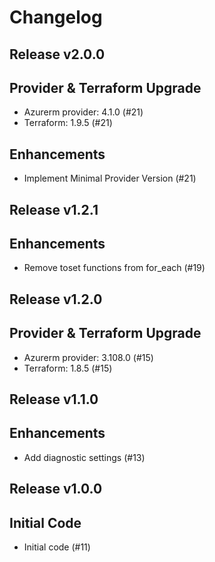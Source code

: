 # Changelog

## Release v2.0.0

## Provider & Terraform Upgrade
- Azurerm provider: 4.1.0 (#21)
- Terraform: 1.9.5 (#21)
## Enhancements
- Implement Minimal Provider Version (#21)
   
## Release v1.2.1

## Enhancements

- Remove toset functions from for_each (#19)


   
## Release v1.2.0

## Provider & Terraform Upgrade
- Azurerm provider: 3.108.0 (#15)
- Terraform: 1.8.5 (#15)
   
## Release v1.1.0

## Enhancements

- Add diagnostic settings (#13)


   
## Release v1.0.0

## Initial Code
- Initial code (#11)


   